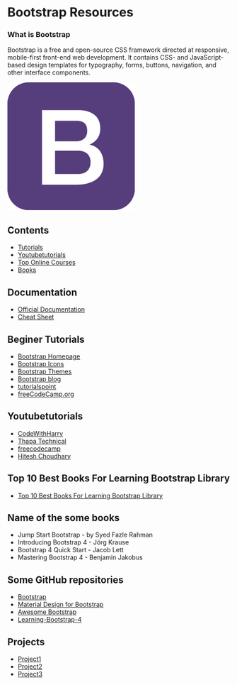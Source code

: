 # Bootstrap Resources
### What is Bootstrap
Bootstrap is a free and open-source CSS framework directed at responsive, mobile-first front-end web development. It contains CSS- and JavaScript-based design templates for typography, forms, buttons, navigation, and other interface components. 

![Bootstrap](https://raw.githubusercontent.com/github/explore/80688e429a7d4ef2fca1e82350fe8e3517d3494d/topics/bootstrap/bootstrap.png)<br>

## Contents

- [Tutorials](#beginer-tutorials)  
- [ Youtubetutorials](#beginer-tutorials)  
- [Top  Online Courses](#beginer-tutorials)   
- [Books](#beginer-tutorials)  


## Documentation
- [Official Documentation](https://getbootstrap.com/docs/4.5/getting-started/introduction/)  
- [Cheat Sheet](https://hackerthemes.com/bootstrap-cheatsheet/)


## Beginer Tutorials
- [Bootstrap Homepage ](https://getbootstrap.com/)  
- [Bootstrap Icons ](https://icons.getbootstrap.com/)  
- [Bootstrap Themes  ](https://themes.getbootstrap.com/)  
- [Bootstrap blog  ](https://blog.getbootstrap.com/)  
- [tutorialspoint ](https://www.tutorialspoint.com/bootstrap/index.htm)  
- [freeCodeCamp.org ](https://www.freecodecamp.org/news/tag/bootstrap-4/)



## Youtubetutorials
-  [CodeWithHarry](https://www.youtube.com/watch?v=vpAJ0s5S2t0&t=1464s)
-  [Thapa Technical](https://www.youtube.com/watch?v=Qb8DLdSYBAo) 
-  [freecodecamp](https://www.youtube.com/watch?v=RyTRgQ7k6QE) 
-  [Hitesh Choudhary](https://www.youtube.com/watch?v=hpM-hj2SV1Q)


## Top 10 Best Books For Learning Bootstrap Library
-  [ Top 10 Best Books For Learning  Bootstrap Library](https://whatpixel.com/top-10-bootstrap-books/)


## Name of the some books
- Jump Start Bootstrap - by Syed Fazle Rahman
- Introducing Bootstrap 4 - Jörg Krause
- Bootstrap 4 Quick Start - Jacob Lett
- Mastering Bootstrap 4 - Benjamin Jakobus


## Some GitHub repositories 
- [Bootstrap](https://github.com/twbs/bootstrap)
- [Material Design for Bootstrap](https://github.com/mdbootstrap/bootstrap-material-design)
- [Awesome Bootstrap](https://github.com/therebelrobot/awesome-bootstrap)
- [Learning-Bootstrap-4](https://github.com/PacktPublishing/Learning-Bootstrap-4)


## Projects
- [Project1](https://www.youtube.com/watch?v=o5vKJmqXO_g) 
- [Project2](https://www.youtube.com/watch?v=Qb8DLdSYBAo&t=2s) 
- [Project3](https://www.youtube.com/watch?v=dgKSqz3it50)




